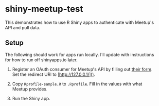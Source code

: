 shiny-meetup-test
=================

This demonstrates how to use R Shiny apps to authenticate with Meetup's API
and pull data.

Setup
-----

The following should work for apps run locally. I'll update with instructions
for how to run off shinyapps.io later.

1. Register an OAuth consumer for Meetup's API by filling out
[their form](https://secure.meetup.com/meetup_api/oauth_consumers/create/). Set the
redirect URI to [http://127.0.0.1/]().

2. Copy `Rprofile-sample.R` to `.Rprofile`. Fill in the values with what Meetup
provides.

3. Run the Shiny app.

